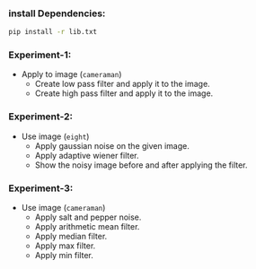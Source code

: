 ### install Dependencies:

```bash
pip install -r lib.txt
```

### Experiment-1:

- Apply to image (`cameraman`)
  - Create low pass filter and apply it to the image.
  - Create high pass filter and apply it to the image.
  
### Experiment-2:

- Use image (`eight`)
  - Apply gaussian noise on the given image.
  - Apply adaptive wiener filter.
  - Show the noisy image before and after applying the filter.
  
### Experiment-3:

- Use image (`cameraman`)
  - Apply salt and pepper noise.
  - Apply arithmetic mean filter.
  - Apply median filter.
  - Apply max filter.
  - Apply min filter.
  